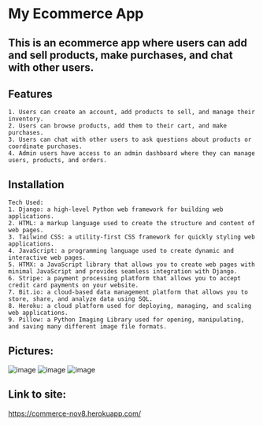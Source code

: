 # My Ecommerce App
## This is an ecommerce app where users can add and sell products, make purchases, and chat with other users.

## Features
```
1. Users can create an account, add products to sell, and manage their inventory.
2. Users can browse products, add them to their cart, and make purchases.
3. Users can chat with other users to ask questions about products or coordinate purchases.
4. Admin users have access to an admin dashboard where they can manage users, products, and orders.
```
## Installation

```
Tech Used:
1. Django: a high-level Python web framework for building web applications.
2. HTML: a markup language used to create the structure and content of web pages.
3. Tailwind CSS: a utility-first CSS framework for quickly styling web applications.
4. JavaScript: a programming language used to create dynamic and interactive web pages.
5. HTMX: a JavaScript library that allows you to create web pages with minimal JavaScript and provides seamless integration with Django.
6. Stripe: a payment processing platform that allows you to accept credit card payments on your website.
7. Bit.io: a cloud-based data management platform that allows you to store, share, and analyze data using SQL.
8. Heroku: a cloud platform used for deploying, managing, and scaling web applications.
9. Pillow: a Python Imaging Library used for opening, manipulating, and saving many different image file formats.
```
## Pictures:
![image](https://user-images.githubusercontent.com/62709684/235308882-40e68e63-6f9b-4288-a5d0-d747980a783c.png)
![image](https://user-images.githubusercontent.com/62709684/235309041-479f19e0-5c39-4d1b-9cb0-b480fc7528d7.png)
![image](https://user-images.githubusercontent.com/62709684/235309086-6c06c05d-a5af-4fa4-b740-2754b8dacc5e.png)


## Link to site:
https://commerce-nov8.herokuapp.com/
